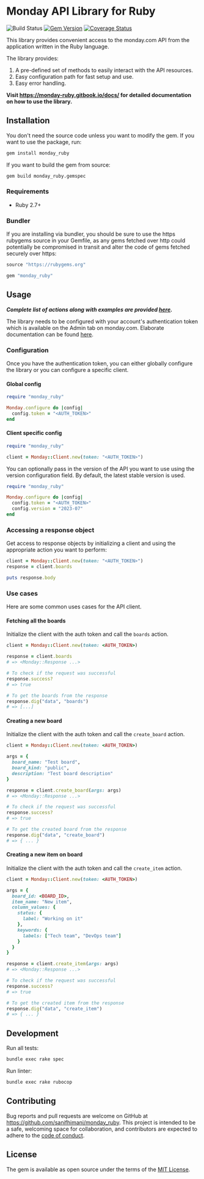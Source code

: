 # Monday API Library for Ruby

![Build Status](https://github.com/sanifhimani/monday_ruby/actions/workflows/ci.yml/badge.svg)
[![Gem Version](https://badge.fury.io/rb/monday_ruby.svg)](https://badge.fury.io/rb/monday_ruby)
[![Coverage Status](https://coveralls.io/repos/github/sanifhimani/monday_ruby/badge.svg?branch=main)](https://coveralls.io/github/sanifhimani/monday_ruby?branch=main)

This library provides convenient access to the monday.com API from the application written in the Ruby language.

The library provides:

1. A pre-defined set of methods to easily interact with the API resources.
2. Easy configuration path for fast setup and use.
3. Easy error handling.

**Visit https://monday-ruby.gitbook.io/docs/ for detailed documentation on how to use the library.**

## Installation

You don't need the source code unless you want to modify the gem. If you want to use the package, run:

```sh
gem install monday_ruby
```

If you want to build the gem from source:

```sh
gem build monday_ruby.gemspec
```

### Requirements

* Ruby 2.7+

### Bundler

If you are installing via bundler, you should be sure to use the https rubygems source in your Gemfile, as any gems fetched over http could potentially be compromised in transit and alter the code of gems fetched securely over https:

```ruby
source "https://rubygems.org"

gem "monday_ruby"
```

## Usage

***Complete list of actions along with examples are provided [here](https://monday-ruby.gitbook.io/docs/).***

The library needs to be configured with your account's authentication token which is available on the Admin tab on monday.com. Elaborate documentation can be found [here](https://developer.monday.com/api-reference/docs/authentication).

### Configuration

Once you have the authentication token, you can either globally configure the library or you can configure a specific client.

#### Global config

```ruby
require "monday_ruby"

Monday.configure do |config|
  config.token = "<AUTH_TOKEN>"
end

```

#### Client specific config
```ruby
require "monday_ruby"

client = Monday::Client.new(token: "<AUTH_TOKEN>")
```

You can optionally pass in the version of the API you want to use using the version configuration field. By default, the latest stable version is used.

```ruby
require "monday_ruby"

Monday.configure do |config|
  config.token = "<AUTH_TOKEN>"
  config.version = "2023-07"
end
```

### Accessing a response object

Get access to response objects by initializing a client and using the appropriate action you want to perform:

```ruby
client = Monday::Client.new(token: "<AUTH_TOKEN>")
response = client.boards

puts response.body
```

### Use cases

Here are some common uses cases for the API client.

#### Fetching all the boards

Initialize the client with the auth token and call the `boards` action.

```ruby
client = Monday::Client.new(token: <AUTH_TOKEN>)

response = client.boards
# => <Monday::Response ...>

# To check if the request was successful
response.success?
# => true

# To get the boards from the response
response.dig("data", "boards")
# => [...]
```

#### Creating a new board

Initialize the client with the auth token and call the `create_board` action.

```ruby
client = Monday::Client.new(token: <AUTH_TOKEN>)

args = {
  board_name: "Test board",
  board_kind: "public",
  description: "Test board description"
}

response = client.create_board(args: args)
# => <Monday::Response ...>

# To check if the request was successful
response.success?
# => true

# To get the created board from the response
response.dig("data", "create_board")
# => { ... }
```

#### Creating a new item on board

Initialize the client with the auth token and call the `create_item` action.

```ruby
client = Monday::Client.new(token: <AUTH_TOKEN>)

args = {
  board_id: <BOARD_ID>,
  item_name: "New item",
  column_values: {
    status: {
      label: "Working on it"
    },
    keywords: {
      labels: ["Tech team", "DevOps team"]
    }
  }
}

response = client.create_item(args: args)
# => <Monday::Response ...>

# To check if the request was successful
response.success?
# => true

# To get the created item from the response
response.dig("data", "create_item")
# => { ... }
```

## Development

Run all tests:

```sh
bundle exec rake spec
```

Run linter:

```sh
bundle exec rake rubocop
```

## Contributing

Bug reports and pull requests are welcome on GitHub at https://github.com/sanifhimani/monday_ruby. This project is intended to be a safe, welcoming space for collaboration, and contributors are expected to adhere to the [code of conduct](https://github.com/sanifhimani/monday_ruby/blob/main/CODE_OF_CONDUCT.md).

## License

The gem is available as open source under the terms of the [MIT License](https://opensource.org/licenses/MIT).
